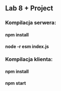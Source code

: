 ## Lab 8 + Project

### Kompilacja serwera:

#### npm install

#### node -r esm index.js

### Kompilacja klienta:

#### npm install

#### npm start
